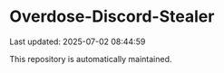 # Overdose-Discord-Stealer

Last updated: 2025-07-02 08:44:59

This repository is automatically maintained.
